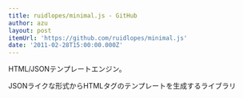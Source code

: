 ```yaml
---
title: ruidlopes/minimal.js - GitHub
author: azu
layout: post
itemUrl: 'https://github.com/ruidlopes/minimal.js'
date: '2011-02-28T15:00:00.000Z'
---
```

HTML/JSONテンプレートエンジン。

JSONライクな形式からHTMLタグのテンプレートを生成するライブラリ
